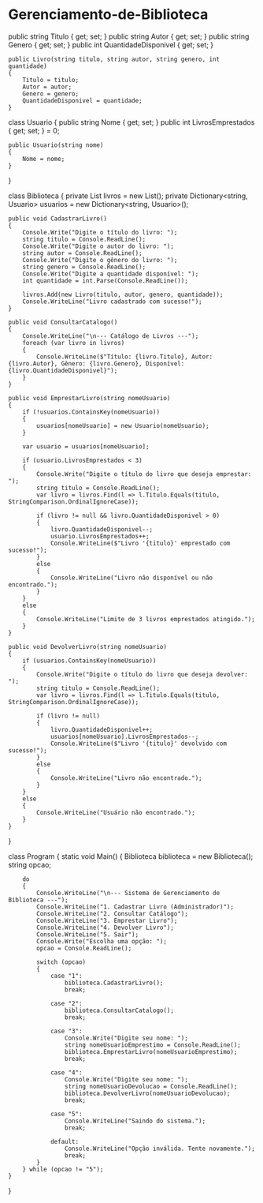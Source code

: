 # Gerenciamento-de-Biblioteca

public string Titulo { get; set; }
    public string Autor { get; set; }
    public string Genero { get; set; }
    public int QuantidadeDisponivel { get; set; }

    public Livro(string titulo, string autor, string genero, int quantidade)
    {
        Titulo = titulo;
        Autor = autor;
        Genero = genero;
        QuantidadeDisponivel = quantidade;
    }


class Usuario
{
    public string Nome { get; set; }
    public int LivrosEmprestados { get; set; } = 0;

    public Usuario(string nome)
    {
        Nome = nome;
    }
}

class Biblioteca
{
    private List<Livro> livros = new List<Livro>();
    private Dictionary<string, Usuario> usuarios = new Dictionary<string, Usuario>();

    public void CadastrarLivro()
    {
        Console.Write("Digite o título do livro: ");
        string titulo = Console.ReadLine();
        Console.Write("Digite o autor do livro: ");
        string autor = Console.ReadLine();
        Console.Write("Digite o gênero do livro: ");
        string genero = Console.ReadLine();
        Console.Write("Digite a quantidade disponível: ");
        int quantidade = int.Parse(Console.ReadLine());

        livros.Add(new Livro(titulo, autor, genero, quantidade));
        Console.WriteLine("Livro cadastrado com sucesso!");
    }

    public void ConsultarCatalogo()
    {
        Console.WriteLine("\n--- Catálogo de Livros ---");
        foreach (var livro in livros)
        {
            Console.WriteLine($"Título: {livro.Titulo}, Autor: {livro.Autor}, Gênero: {livro.Genero}, Disponível: {livro.QuantidadeDisponivel}");
        }
    }

    public void EmprestarLivro(string nomeUsuario)
    {
        if (!usuarios.ContainsKey(nomeUsuario))
        {
            usuarios[nomeUsuario] = new Usuario(nomeUsuario);
        }

        var usuario = usuarios[nomeUsuario];

        if (usuario.LivrosEmprestados < 3)
        {
            Console.Write("Digite o título do livro que deseja emprestar: ");
            string titulo = Console.ReadLine();
            var livro = livros.Find(l => l.Titulo.Equals(titulo, StringComparison.OrdinalIgnoreCase));

            if (livro != null && livro.QuantidadeDisponivel > 0)
            {
                livro.QuantidadeDisponivel--;
                usuario.LivrosEmprestados++;
                Console.WriteLine($"Livro '{titulo}' emprestado com sucesso!");
            }
            else
            {
                Console.WriteLine("Livro não disponível ou não encontrado.");
            }
        }
        else
        {
            Console.WriteLine("Limite de 3 livros emprestados atingido.");
        }
    }

    public void DevolverLivro(string nomeUsuario)
    {
        if (usuarios.ContainsKey(nomeUsuario))
        {
            Console.Write("Digite o título do livro que deseja devolver: ");
            string titulo = Console.ReadLine();
            var livro = livros.Find(l => l.Titulo.Equals(titulo, StringComparison.OrdinalIgnoreCase));

            if (livro != null)
            {
                livro.QuantidadeDisponivel++;
                usuarios[nomeUsuario].LivrosEmprestados--;
                Console.WriteLine($"Livro '{titulo}' devolvido com sucesso!");
            }
            else
            {
                Console.WriteLine("Livro não encontrado.");
            }
        }
        else
        {
            Console.WriteLine("Usuário não encontrado.");
        }
    }
}

class Program
{
    static void Main()
    {
        Biblioteca biblioteca = new Biblioteca();
        string opcao;

        do
        {
            Console.WriteLine("\n--- Sistema de Gerenciamento de Biblioteca ---");
            Console.WriteLine("1. Cadastrar Livro (Administrador)");
            Console.WriteLine("2. Consultar Catálogo");
            Console.WriteLine("3. Emprestar Livro");
            Console.WriteLine("4. Devolver Livro");
            Console.WriteLine("5. Sair");
            Console.Write("Escolha uma opção: ");
            opcao = Console.ReadLine();

            switch (opcao)
            {
                case "1":
                    biblioteca.CadastrarLivro();
                    break;

                case "2":
                    biblioteca.ConsultarCatalogo();
                    break;

                case "3":
                    Console.Write("Digite seu nome: ");
                    string nomeUsuarioEmprestimo = Console.ReadLine();
                    biblioteca.EmprestarLivro(nomeUsuarioEmprestimo);
                    break;

                case "4":
                    Console.Write("Digite seu nome: ");
                    string nomeUsuarioDevolucao = Console.ReadLine();
                    biblioteca.DevolverLivro(nomeUsuarioDevolucao);
                    break;

                case "5":
                    Console.WriteLine("Saindo do sistema.");
                    break;

                default:
                    Console.WriteLine("Opção inválida. Tente novamente.");
                    break;
            }
        } while (opcao != "5");
    }
}